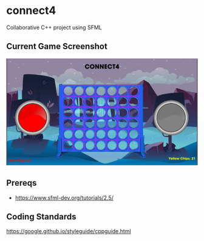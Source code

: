 # connect4
Collaborative C++ project using SFML

## Current Game Screenshot
![current game screenshot](assets/current-game.png)

## Prereqs
* https://www.sfml-dev.org/tutorials/2.5/

## Coding Standards
https://google.github.io/styleguide/cppguide.html
